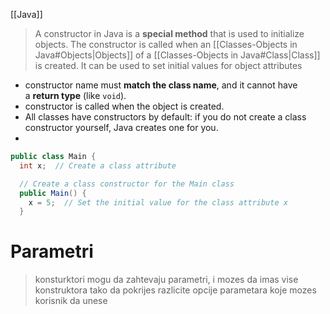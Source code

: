 [[Java]]
>A constructor in Java is a **special method** that is used to initialize objects. The constructor is called when an [[Classes-Objects in Java#Objects|Objects]] of a [[Classes-Objects in Java#Class|Class]] is created. It can be used to set initial values for object attributes

- constructor name must **match the class name**, and it cannot have a **return type** (like `void`).
- constructor is called when the object is created.
- All classes have constructors by default: if you do not create a class constructor yourself, Java creates one for you.
- 
```java
public class Main {
  int x;  // Create a class attribute

  // Create a class constructor for the Main class
  public Main() {
    x = 5;  // Set the initial value for the class attribute x
  }
```


# Parametri

>konsturktori mogu da zahtevaju parametri, i mozes da imas vise konstruktora tako da pokrijes razlicite opcije parametara koje mozes korisnik da unese

